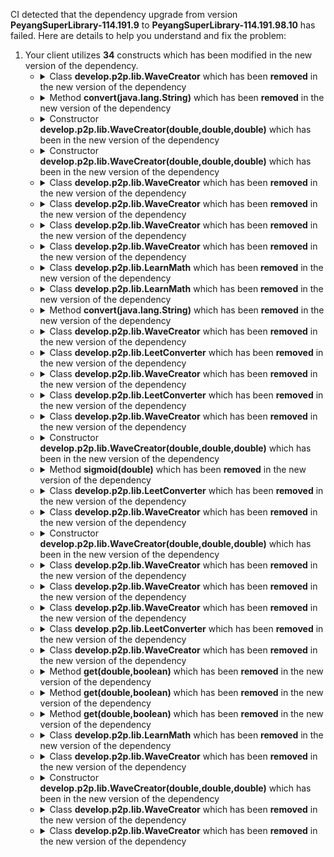 CI detected that the dependency upgrade from version **PeyangSuperLibrary-114.191.9** to **PeyangSuperLibrary-114.191.98.10** has failed. Here are details to help you understand and fix the problem:
1. Your client utilizes **34** constructs which has been modified in the new version of the dependency.
   * <details>
        <summary>Class <b>develop.p2p.lib.WaveCreator</b> which has been <b>removed</b> in the new version of the dependency</summary>
            
        * <details>
          <summary>The failure is identified from the logs generated in the build process. </summary>
          
            *   >[[ERROR] /PeyangSuperbAntiCheat/src/main/java/ml/peya/plugins/Detect/NPCTeleport.java:[186,45] cannot find symbol<br>&nbsp;&nbsp;&nbsp;&nbsp;  symbol: class WaveCreator
](https://github.com/chains-project/breaking-good/actions/runs/8110103454/job/22166641300#step:4:1468)
            *   An error was detected in line 186 which is making use of an outdated API.
             ``` java
             186   get(double,boolean);
            ```

          </details>
            
     </details>
   * <details>
        <summary>Method <b>convert(java.lang.String)</b> which has been <b>removed</b> in the new version of the dependency</summary>
            
        * <details>
          <summary>The failure is identified from the logs generated in the build process. </summary>
          
            *   >[[ERROR] /PeyangSuperbAntiCheat/src/main/java/ml/peya/plugins/Utils/PlayerUtils.java:[114,35] package develop.p2p.lib does not exist<br>&nbsp;&nbsp;&nbsp;&nbsp;](https://github.com/chains-project/breaking-good/actions/runs/8110103454/job/22166641300#step:4:1461)
            *   An error was detected in line 114 which is making use of an outdated API.
             ``` java
             114   develop.p2p.lib.LeetConverter.convert(last);
            ```

          </details>
            
        To resolve this issue, there are alternative options available in the new version of the dependency that can replace the incompatible method currently used in the client. You can consider substituting the existing method with one of the following options provided by the new version of the dependency
        ``` java
        String convert(String);
        ```
     </details>
   * <details>
        <summary>Constructor <b>develop.p2p.lib.WaveCreator(double,double,double)</b> which has been <b></b> in the new version of the dependency</summary>
            
        * <details>
          <summary>The failure is identified from the logs generated in the build process. </summary>
          
            *   >[[ERROR] /PeyangSuperbAntiCheat/src/main/java/ml/peya/plugins/Objects/Decorations.java:[185,9] cannot find symbol<br>&nbsp;&nbsp;&nbsp;&nbsp;  symbol:   class WaveCreator
  location: class ml.peya.plugins.Objects.Decorations
](https://github.com/chains-project/breaking-good/actions/runs/8110103454/job/22166641300#step:4:1463)
            *   An error was detected in line 185 which is making use of an outdated API.
             ``` java
             185   new develop.p2p.lib.WaveCreator(0.8, 1.8, 0.1);
            ```
            *   >[[ERROR] /PeyangSuperbAntiCheat/src/main/java/ml/peya/plugins/Objects/Decorations.java:[185,32] cannot find symbol<br>&nbsp;&nbsp;&nbsp;&nbsp;  symbol:   class WaveCreator
  location: class ml.peya.plugins.Objects.Decorations
](https://github.com/chains-project/breaking-good/actions/runs/8110103454/job/22166641300#step:4:1464)
            *   An error was detected in line 185 which is making use of an outdated API.
             ``` java
             185   new develop.p2p.lib.WaveCreator(0.8, 1.8, 0.1);
            ```

          </details>
            
     </details>
   * <details>
        <summary>Constructor <b>develop.p2p.lib.WaveCreator(double,double,double)</b> which has been <b></b> in the new version of the dependency</summary>
            
        * <details>
          <summary>The failure is identified from the logs generated in the build process. </summary>
          
            *   >[[ERROR] /PeyangSuperbAntiCheat/src/main/java/ml/peya/plugins/Detect/NPCTeleport.java:[179,40] cannot find symbol<br>&nbsp;&nbsp;&nbsp;&nbsp;  symbol: class WaveCreator
](https://github.com/chains-project/breaking-good/actions/runs/8110103454/job/22166641300#step:4:1467)
            *   An error was detected in line 179 which is making use of an outdated API.
             ``` java
             179   new develop.p2p.lib.WaveCreator(radius - 0.1, radius, ml.peya.plugins.Variables.config.getDouble("npc.waveMin"));
            ```

          </details>
            
     </details>
   * <details>
        <summary>Class <b>develop.p2p.lib.WaveCreator</b> which has been <b>removed</b> in the new version of the dependency</summary>
            
        * <details>
          <summary>The failure is identified from the logs generated in the build process. </summary>
          
            *   >[[ERROR] /PeyangSuperbAntiCheat/src/main/java/ml/peya/plugins/Detect/NPCTeleport.java:[179,40] cannot find symbol<br>&nbsp;&nbsp;&nbsp;&nbsp;  symbol: class WaveCreator
](https://github.com/chains-project/breaking-good/actions/runs/8110103454/job/22166641300#step:4:1467)
            *   An error was detected in line 179 which is making use of an outdated API.
             ``` java
             179   new develop.p2p.lib.WaveCreator(radius - 0.1, radius, ml.peya.plugins.Variables.config.getDouble("npc.waveMin"));
            ```

          </details>
            
     </details>
   * <details>
        <summary>Class <b>develop.p2p.lib.WaveCreator</b> which has been <b>removed</b> in the new version of the dependency</summary>
            
        * <details>
          <summary>The failure is identified from the logs generated in the build process. </summary>
          
            *   >[[ERROR] /PeyangSuperbAntiCheat/src/main/java/ml/peya/plugins/Objects/Decorations.java:[185,9] cannot find symbol<br>&nbsp;&nbsp;&nbsp;&nbsp;  symbol:   class WaveCreator
  location: class ml.peya.plugins.Objects.Decorations
](https://github.com/chains-project/breaking-good/actions/runs/8110103454/job/22166641300#step:4:1463)
            *   An error was detected in line 185 which is making use of an outdated API.
             ``` java
             185   new develop.p2p.lib.WaveCreator(0.8, 1.8, 0.1);
            ```
            *   >[[ERROR] /PeyangSuperbAntiCheat/src/main/java/ml/peya/plugins/Objects/Decorations.java:[185,32] cannot find symbol<br>&nbsp;&nbsp;&nbsp;&nbsp;  symbol:   class WaveCreator
  location: class ml.peya.plugins.Objects.Decorations
](https://github.com/chains-project/breaking-good/actions/runs/8110103454/job/22166641300#step:4:1464)
            *   An error was detected in line 185 which is making use of an outdated API.
             ``` java
             185   new develop.p2p.lib.WaveCreator(0.8, 1.8, 0.1);
            ```

          </details>
            
     </details>
   * <details>
        <summary>Class <b>develop.p2p.lib.WaveCreator</b> which has been <b>removed</b> in the new version of the dependency</summary>
            
        * <details>
          <summary>The failure is identified from the logs generated in the build process. </summary>
          
            *   >[[ERROR] /PeyangSuperbAntiCheat/src/main/java/ml/peya/plugins/Detect/NPCTeleport.java:[161,31] cannot find symbol<br>&nbsp;&nbsp;&nbsp;&nbsp;  symbol:   class WaveCreator
  location: class ml.peya.plugins.Detect.NPCTeleport
](https://github.com/chains-project/breaking-good/actions/runs/8110103454/job/22166641300#step:4:1466)
            *   An error was detected in line 161 which is making use of an outdated API.
             ``` java
             161   new develop.p2p.lib.WaveCreator(10.0, 100.0, 10.0);
            ```
            *   >[[ERROR] /PeyangSuperbAntiCheat/src/main/java/ml/peya/plugins/Detect/NPCTeleport.java:[161,9] cannot find symbol<br>&nbsp;&nbsp;&nbsp;&nbsp;  symbol:   class WaveCreator
  location: class ml.peya.plugins.Detect.NPCTeleport
](https://github.com/chains-project/breaking-good/actions/runs/8110103454/job/22166641300#step:4:1465)
            *   An error was detected in line 161 which is making use of an outdated API.
             ``` java
             161   new develop.p2p.lib.WaveCreator(10.0, 100.0, 10.0);
            ```

          </details>
            
     </details>
   * <details>
        <summary>Class <b>develop.p2p.lib.WaveCreator</b> which has been <b>removed</b> in the new version of the dependency</summary>
            
        * <details>
          <summary>The failure is identified from the logs generated in the build process. </summary>
          
            *   >[[ERROR] /PeyangSuperbAntiCheat/src/main/java/ml/peya/plugins/Detect/NPCTeleport.java:[220,27] cannot find symbol<br>&nbsp;&nbsp;&nbsp;&nbsp;  symbol: class WaveCreator
](https://github.com/chains-project/breaking-good/actions/runs/8110103454/job/22166641300#step:4:1469)
            *   An error was detected in line 220 which is making use of an outdated API.
             ``` java
             220   new develop.p2p.lib.WaveCreator(0.0, ml.peya.plugins.Variables.config.getDouble("npc.speed.waveRange"), 0 - ml.peya.plugins.Variables.config.getDouble("npc.speed.waveRange"));
            ```

          </details>
            
     </details>
   * <details>
        <summary>Class <b>develop.p2p.lib.LearnMath</b> which has been <b>removed</b> in the new version of the dependency</summary>
            
        * <details>
          <summary>The failure is identified from the logs generated in the build process. </summary>
          
            *   >[[ERROR] /PeyangSuperbAntiCheat/src/main/java/ml/peya/plugins/Learn/Neuron.java:[5,30] package develop.p2p.lib does not exist<br>&nbsp;&nbsp;&nbsp;&nbsp;](https://github.com/chains-project/breaking-good/actions/runs/8110103454/job/22166641300#step:4:1456)
            *   An error was detected in line 5 which is making use of an outdated API.
             ``` java
             5   sigmoid(double);
            ```
            *   >[[ERROR] /PeyangSuperbAntiCheat/src/main/java/ml/peya/plugins/Learn/Neuron.java:[5,1] static import only from classes and interfaces<br>&nbsp;&nbsp;&nbsp;&nbsp;](https://github.com/chains-project/breaking-good/actions/runs/8110103454/job/22166641300#step:4:1457)
            *   An error was detected in line 5 which is making use of an outdated API.
             ``` java
             5   sigmoid(double);
            ```

          </details>
            
     </details>
   * <details>
        <summary>Class <b>develop.p2p.lib.LearnMath</b> which has been <b>removed</b> in the new version of the dependency</summary>
            
        * <details>
          <summary>The failure is identified from the logs generated in the build process. </summary>
          
            *   >[[ERROR] /PeyangSuperbAntiCheat/src/main/java/ml/peya/plugins/Learn/Neuron.java:[50,18] cannot find symbol<br>&nbsp;&nbsp;&nbsp;&nbsp;  symbol:   method sigmoid(double)
  location: class ml.peya.plugins.Learn.Neuron
](https://github.com/chains-project/breaking-good/actions/runs/8110103454/job/22166641300#step:4:1462)
            *   An error was detected in line 50 which is making use of an outdated API.
             ``` java
             50   sigmoid(double);
            ```

          </details>
            
     </details>
   * <details>
        <summary>Method <b>convert(java.lang.String)</b> which has been <b>removed</b> in the new version of the dependency</summary>
            
        * <details>
          <summary>The failure is identified from the logs generated in the build process. </summary>
          
            *   >[[ERROR] /PeyangSuperbAntiCheat/src/main/java/ml/peya/plugins/Utils/PlayerUtils.java:[113,36] package develop.p2p.lib does not exist<br>&nbsp;&nbsp;&nbsp;&nbsp;](https://github.com/chains-project/breaking-good/actions/runs/8110103454/job/22166641300#step:4:1460)
            *   An error was detected in line 113 which is making use of an outdated API.
             ``` java
             113   develop.p2p.lib.LeetConverter.convert(first);
            ```

          </details>
            
        To resolve this issue, there are alternative options available in the new version of the dependency that can replace the incompatible method currently used in the client. You can consider substituting the existing method with one of the following options provided by the new version of the dependency
        ``` java
        String convert(String);
        ```
     </details>
   * <details>
        <summary>Class <b>develop.p2p.lib.WaveCreator</b> which has been <b>removed</b> in the new version of the dependency</summary>
            
        * <details>
          <summary>The failure is identified from the logs generated in the build process. </summary>
          
            *   >[[ERROR] /PeyangSuperbAntiCheat/src/main/java/ml/peya/plugins/Detect/NPCTeleport.java:[186,45] cannot find symbol<br>&nbsp;&nbsp;&nbsp;&nbsp;  symbol: class WaveCreator
](https://github.com/chains-project/breaking-good/actions/runs/8110103454/job/22166641300#step:4:1468)
            *   An error was detected in line 186 which is making use of an outdated API.
             ``` java
             186   new develop.p2p.lib.WaveCreator(1.0, 2.0, 0.0);
            ```

          </details>
            
     </details>
   * <details>
        <summary>Class <b>develop.p2p.lib.LeetConverter</b> which has been <b>removed</b> in the new version of the dependency</summary>
            
        * <details>
          <summary>The failure is identified from the logs generated in the build process. </summary>
          
            *   >[[ERROR] /PeyangSuperbAntiCheat/src/main/java/ml/peya/plugins/Utils/PlayerUtils.java:[113,36] package develop.p2p.lib does not exist<br>&nbsp;&nbsp;&nbsp;&nbsp;](https://github.com/chains-project/breaking-good/actions/runs/8110103454/job/22166641300#step:4:1460)
            *   An error was detected in line 113 which is making use of an outdated API.
             ``` java
             113   develop.p2p.lib.LeetConverter;
            ```

          </details>
            
     </details>
   * <details>
        <summary>Class <b>develop.p2p.lib.WaveCreator</b> which has been <b>removed</b> in the new version of the dependency</summary>
            
        * <details>
          <summary>The failure is identified from the logs generated in the build process. </summary>
          
            *   >[[ERROR] /PeyangSuperbAntiCheat/src/main/java/ml/peya/plugins/Detect/NPCTeleport.java:[186,45] cannot find symbol<br>&nbsp;&nbsp;&nbsp;&nbsp;  symbol: class WaveCreator
](https://github.com/chains-project/breaking-good/actions/runs/8110103454/job/22166641300#step:4:1468)
            *   An error was detected in line 186 which is making use of an outdated API.
             ``` java
             186   new develop.p2p.lib.WaveCreator(1.0, 2.0, 0.0);
            ```

          </details>
            
     </details>
   * <details>
        <summary>Class <b>develop.p2p.lib.LeetConverter</b> which has been <b>removed</b> in the new version of the dependency</summary>
            
        * <details>
          <summary>The failure is identified from the logs generated in the build process. </summary>
          
            *   >[[ERROR] /PeyangSuperbAntiCheat/src/main/java/ml/peya/plugins/Utils/PlayerUtils.java:[114,35] package develop.p2p.lib does not exist<br>&nbsp;&nbsp;&nbsp;&nbsp;](https://github.com/chains-project/breaking-good/actions/runs/8110103454/job/22166641300#step:4:1461)
            *   An error was detected in line 114 which is making use of an outdated API.
             ``` java
             114   convert(java.lang.String);
            ```

          </details>
            
     </details>
   * <details>
        <summary>Class <b>develop.p2p.lib.WaveCreator</b> which has been <b>removed</b> in the new version of the dependency</summary>
            
        * <details>
          <summary>The failure is identified from the logs generated in the build process. </summary>
          
            *   >[[ERROR] /PeyangSuperbAntiCheat/src/main/java/ml/peya/plugins/Detect/NPCTeleport.java:[220,27] cannot find symbol<br>&nbsp;&nbsp;&nbsp;&nbsp;  symbol: class WaveCreator
](https://github.com/chains-project/breaking-good/actions/runs/8110103454/job/22166641300#step:4:1469)
            *   An error was detected in line 220 which is making use of an outdated API.
             ``` java
             220   get(double,boolean);
            ```

          </details>
            
     </details>
   * <details>
        <summary>Constructor <b>develop.p2p.lib.WaveCreator(double,double,double)</b> which has been <b></b> in the new version of the dependency</summary>
            
        * <details>
          <summary>The failure is identified from the logs generated in the build process. </summary>
          
            *   >[[ERROR] /PeyangSuperbAntiCheat/src/main/java/ml/peya/plugins/Detect/NPCTeleport.java:[186,45] cannot find symbol<br>&nbsp;&nbsp;&nbsp;&nbsp;  symbol: class WaveCreator
](https://github.com/chains-project/breaking-good/actions/runs/8110103454/job/22166641300#step:4:1468)
            *   An error was detected in line 186 which is making use of an outdated API.
             ``` java
             186   new develop.p2p.lib.WaveCreator(1.0, 2.0, 0.0);
            ```

          </details>
            
     </details>
   * <details>
        <summary>Method <b>sigmoid(double)</b> which has been <b>removed</b> in the new version of the dependency</summary>
            
        * <details>
          <summary>The failure is identified from the logs generated in the build process. </summary>
          
            *   >[[ERROR] /PeyangSuperbAntiCheat/src/main/java/ml/peya/plugins/Learn/Neuron.java:[50,18] cannot find symbol<br>&nbsp;&nbsp;&nbsp;&nbsp;  symbol:   method sigmoid(double)
  location: class ml.peya.plugins.Learn.Neuron
](https://github.com/chains-project/breaking-good/actions/runs/8110103454/job/22166641300#step:4:1462)
            *   An error was detected in line 50 which is making use of an outdated API.
             ``` java
             50   develop.p2p.lib.LearnMath.sigmoid(sum);
            ```

          </details>
            
        To resolve this issue, there are alternative options available in the new version of the dependency that can replace the incompatible method currently used in the client. You can consider substituting the existing method with one of the following options provided by the new version of the dependency
        ``` java
        double sigmoid(double);
        ```
     </details>
   * <details>
        <summary>Class <b>develop.p2p.lib.LeetConverter</b> which has been <b>removed</b> in the new version of the dependency</summary>
            
        * <details>
          <summary>The failure is identified from the logs generated in the build process. </summary>
          
            *   >[[ERROR] /PeyangSuperbAntiCheat/src/main/java/ml/peya/plugins/Utils/PlayerUtils.java:[113,36] package develop.p2p.lib does not exist<br>&nbsp;&nbsp;&nbsp;&nbsp;](https://github.com/chains-project/breaking-good/actions/runs/8110103454/job/22166641300#step:4:1460)
            *   An error was detected in line 113 which is making use of an outdated API.
             ``` java
             113   convert(java.lang.String);
            ```

          </details>
            
     </details>
   * <details>
        <summary>Class <b>develop.p2p.lib.WaveCreator</b> which has been <b>removed</b> in the new version of the dependency</summary>
            
        * <details>
          <summary>The failure is identified from the logs generated in the build process. </summary>
          
            *   >[[ERROR] /PeyangSuperbAntiCheat/src/main/java/ml/peya/plugins/Objects/Decorations.java:[3,23] package develop.p2p.lib does not exist<br>&nbsp;&nbsp;&nbsp;&nbsp;](https://github.com/chains-project/breaking-good/actions/runs/8110103454/job/22166641300#step:4:1458)
            *   An error was detected in line 3 which is making use of an outdated API.
             ``` java
             3   import develop.p2p.lib.WaveCreator;;
            ```
            *   >[[ERROR] /PeyangSuperbAntiCheat/src/main/java/ml/peya/plugins/Detect/NPCTeleport.java:[3,1] package develop.p2p.lib does not exist<br>&nbsp;&nbsp;&nbsp;&nbsp;](https://github.com/chains-project/breaking-good/actions/runs/8110103454/job/22166641300#step:4:1459)
            *   An error was detected in line 3 which is making use of an outdated API.
             ``` java
             3   import develop.p2p.lib.WaveCreator;;
            ```

          </details>
            
     </details>
   * <details>
        <summary>Constructor <b>develop.p2p.lib.WaveCreator(double,double,double)</b> which has been <b></b> in the new version of the dependency</summary>
            
        * <details>
          <summary>The failure is identified from the logs generated in the build process. </summary>
          
            *   >[[ERROR] /PeyangSuperbAntiCheat/src/main/java/ml/peya/plugins/Detect/NPCTeleport.java:[161,31] cannot find symbol<br>&nbsp;&nbsp;&nbsp;&nbsp;  symbol:   class WaveCreator
  location: class ml.peya.plugins.Detect.NPCTeleport
](https://github.com/chains-project/breaking-good/actions/runs/8110103454/job/22166641300#step:4:1466)
            *   An error was detected in line 161 which is making use of an outdated API.
             ``` java
             161   new develop.p2p.lib.WaveCreator(10.0, 100.0, 10.0);
            ```
            *   >[[ERROR] /PeyangSuperbAntiCheat/src/main/java/ml/peya/plugins/Detect/NPCTeleport.java:[161,9] cannot find symbol<br>&nbsp;&nbsp;&nbsp;&nbsp;  symbol:   class WaveCreator
  location: class ml.peya.plugins.Detect.NPCTeleport
](https://github.com/chains-project/breaking-good/actions/runs/8110103454/job/22166641300#step:4:1465)
            *   An error was detected in line 161 which is making use of an outdated API.
             ``` java
             161   new develop.p2p.lib.WaveCreator(10.0, 100.0, 10.0);
            ```

          </details>
            
     </details>
   * <details>
        <summary>Class <b>develop.p2p.lib.WaveCreator</b> which has been <b>removed</b> in the new version of the dependency</summary>
            
        * <details>
          <summary>The failure is identified from the logs generated in the build process. </summary>
          
            *   >[[ERROR] /PeyangSuperbAntiCheat/src/main/java/ml/peya/plugins/Detect/NPCTeleport.java:[179,40] cannot find symbol<br>&nbsp;&nbsp;&nbsp;&nbsp;  symbol: class WaveCreator
](https://github.com/chains-project/breaking-good/actions/runs/8110103454/job/22166641300#step:4:1467)
            *   An error was detected in line 179 which is making use of an outdated API.
             ``` java
             179   new develop.p2p.lib.WaveCreator(radius - 0.1, radius, ml.peya.plugins.Variables.config.getDouble("npc.waveMin"));
            ```

          </details>
            
     </details>
   * <details>
        <summary>Class <b>develop.p2p.lib.WaveCreator</b> which has been <b>removed</b> in the new version of the dependency</summary>
            
        * <details>
          <summary>The failure is identified from the logs generated in the build process. </summary>
          
            *   >[[ERROR] /PeyangSuperbAntiCheat/src/main/java/ml/peya/plugins/Objects/Decorations.java:[185,9] cannot find symbol<br>&nbsp;&nbsp;&nbsp;&nbsp;  symbol:   class WaveCreator
  location: class ml.peya.plugins.Objects.Decorations
](https://github.com/chains-project/breaking-good/actions/runs/8110103454/job/22166641300#step:4:1463)
            *   An error was detected in line 185 which is making use of an outdated API.
             ``` java
             185   new develop.p2p.lib.WaveCreator(0.8, 1.8, 0.1);
            ```
            *   >[[ERROR] /PeyangSuperbAntiCheat/src/main/java/ml/peya/plugins/Objects/Decorations.java:[185,32] cannot find symbol<br>&nbsp;&nbsp;&nbsp;&nbsp;  symbol:   class WaveCreator
  location: class ml.peya.plugins.Objects.Decorations
](https://github.com/chains-project/breaking-good/actions/runs/8110103454/job/22166641300#step:4:1464)
            *   An error was detected in line 185 which is making use of an outdated API.
             ``` java
             185   new develop.p2p.lib.WaveCreator(0.8, 1.8, 0.1);
            ```

          </details>
            
     </details>
   * <details>
        <summary>Class <b>develop.p2p.lib.WaveCreator</b> which has been <b>removed</b> in the new version of the dependency</summary>
            
        * <details>
          <summary>The failure is identified from the logs generated in the build process. </summary>
          
            *   >[[ERROR] /PeyangSuperbAntiCheat/src/main/java/ml/peya/plugins/Detect/NPCTeleport.java:[161,31] cannot find symbol<br>&nbsp;&nbsp;&nbsp;&nbsp;  symbol:   class WaveCreator
  location: class ml.peya.plugins.Detect.NPCTeleport
](https://github.com/chains-project/breaking-good/actions/runs/8110103454/job/22166641300#step:4:1466)
            *   An error was detected in line 161 which is making use of an outdated API.
             ``` java
             161   develop.p2p.lib.WaveCreator ypp = new develop.p2p.lib.WaveCreator(10.0, 100.0, 10.0);
            ```
            *   >[[ERROR] /PeyangSuperbAntiCheat/src/main/java/ml/peya/plugins/Detect/NPCTeleport.java:[161,9] cannot find symbol<br>&nbsp;&nbsp;&nbsp;&nbsp;  symbol:   class WaveCreator
  location: class ml.peya.plugins.Detect.NPCTeleport
](https://github.com/chains-project/breaking-good/actions/runs/8110103454/job/22166641300#step:4:1465)
            *   An error was detected in line 161 which is making use of an outdated API.
             ``` java
             161   develop.p2p.lib.WaveCreator ypp = new develop.p2p.lib.WaveCreator(10.0, 100.0, 10.0);
            ```

          </details>
            
     </details>
   * <details>
        <summary>Class <b>develop.p2p.lib.LeetConverter</b> which has been <b>removed</b> in the new version of the dependency</summary>
            
        * <details>
          <summary>The failure is identified from the logs generated in the build process. </summary>
          
            *   >[[ERROR] /PeyangSuperbAntiCheat/src/main/java/ml/peya/plugins/Utils/PlayerUtils.java:[114,35] package develop.p2p.lib does not exist<br>&nbsp;&nbsp;&nbsp;&nbsp;](https://github.com/chains-project/breaking-good/actions/runs/8110103454/job/22166641300#step:4:1461)
            *   An error was detected in line 114 which is making use of an outdated API.
             ``` java
             114   develop.p2p.lib.LeetConverter;
            ```

          </details>
            
     </details>
   * <details>
        <summary>Class <b>develop.p2p.lib.WaveCreator</b> which has been <b>removed</b> in the new version of the dependency</summary>
            
        * <details>
          <summary>The failure is identified from the logs generated in the build process. </summary>
          
            *   >[[ERROR] /PeyangSuperbAntiCheat/src/main/java/ml/peya/plugins/Detect/NPCTeleport.java:[161,31] cannot find symbol<br>&nbsp;&nbsp;&nbsp;&nbsp;  symbol:   class WaveCreator
  location: class ml.peya.plugins.Detect.NPCTeleport
](https://github.com/chains-project/breaking-good/actions/runs/8110103454/job/22166641300#step:4:1466)
            *   An error was detected in line 161 which is making use of an outdated API.
             ``` java
             161   new develop.p2p.lib.WaveCreator(10.0, 100.0, 10.0);
            ```
            *   >[[ERROR] /PeyangSuperbAntiCheat/src/main/java/ml/peya/plugins/Detect/NPCTeleport.java:[161,9] cannot find symbol<br>&nbsp;&nbsp;&nbsp;&nbsp;  symbol:   class WaveCreator
  location: class ml.peya.plugins.Detect.NPCTeleport
](https://github.com/chains-project/breaking-good/actions/runs/8110103454/job/22166641300#step:4:1465)
            *   An error was detected in line 161 which is making use of an outdated API.
             ``` java
             161   new develop.p2p.lib.WaveCreator(10.0, 100.0, 10.0);
            ```

          </details>
            
     </details>
   * <details>
        <summary>Method <b>get(double,boolean)</b> which has been <b>removed</b> in the new version of the dependency</summary>
            
        * <details>
          <summary>The failure is identified from the logs generated in the build process. </summary>
          
            *   >[[ERROR] /PeyangSuperbAntiCheat/src/main/java/ml/peya/plugins/Detect/NPCTeleport.java:[179,40] cannot find symbol<br>&nbsp;&nbsp;&nbsp;&nbsp;  symbol: class WaveCreator
](https://github.com/chains-project/breaking-good/actions/runs/8110103454/job/22166641300#step:4:1467)
            *   An error was detected in line 179 which is making use of an outdated API.
             ``` java
             179   new develop.p2p.lib.WaveCreator(radius - 0.1, radius, ml.peya.plugins.Variables.config.getDouble("npc.waveMin")).get(0.01, true);
            ```

          </details>
            
        To resolve this issue, there are alternative options available in the new version of the dependency that can replace the incompatible method currently used in the client. You can consider substituting the existing method with one of the following options provided by the new version of the dependency
        ``` java
        Object get(String);
        ```
     </details>
   * <details>
        <summary>Method <b>get(double,boolean)</b> which has been <b>removed</b> in the new version of the dependency</summary>
            
        * <details>
          <summary>The failure is identified from the logs generated in the build process. </summary>
          
            *   >[[ERROR] /PeyangSuperbAntiCheat/src/main/java/ml/peya/plugins/Detect/NPCTeleport.java:[220,27] cannot find symbol<br>&nbsp;&nbsp;&nbsp;&nbsp;  symbol: class WaveCreator
](https://github.com/chains-project/breaking-good/actions/runs/8110103454/job/22166641300#step:4:1469)
            *   An error was detected in line 220 which is making use of an outdated API.
             ``` java
             220   new develop.p2p.lib.WaveCreator(0.0, ml.peya.plugins.Variables.config.getDouble("npc.speed.waveRange"), 0 - ml.peya.plugins.Variables.config.getDouble("npc.speed.waveRange")).get(0.001, true);
            ```

          </details>
            
        To resolve this issue, there are alternative options available in the new version of the dependency that can replace the incompatible method currently used in the client. You can consider substituting the existing method with one of the following options provided by the new version of the dependency
        ``` java
        Object get(String);
        ```
     </details>
   * <details>
        <summary>Method <b>get(double,boolean)</b> which has been <b>removed</b> in the new version of the dependency</summary>
            
        * <details>
          <summary>The failure is identified from the logs generated in the build process. </summary>
          
            *   >[[ERROR] /PeyangSuperbAntiCheat/src/main/java/ml/peya/plugins/Detect/NPCTeleport.java:[186,45] cannot find symbol<br>&nbsp;&nbsp;&nbsp;&nbsp;  symbol: class WaveCreator
](https://github.com/chains-project/breaking-good/actions/runs/8110103454/job/22166641300#step:4:1468)
            *   An error was detected in line 186 which is making use of an outdated API.
             ``` java
             186   new develop.p2p.lib.WaveCreator(1.0, 2.0, 0.0).get(0.01, count[0] < 20);
            ```

          </details>
            
        To resolve this issue, there are alternative options available in the new version of the dependency that can replace the incompatible method currently used in the client. You can consider substituting the existing method with one of the following options provided by the new version of the dependency
        ``` java
        Object get(String);
        ```
     </details>
   * <details>
        <summary>Class <b>develop.p2p.lib.LearnMath</b> which has been <b>removed</b> in the new version of the dependency</summary>
            
        * <details>
          <summary>The failure is identified from the logs generated in the build process. </summary>
          
            *   >[[ERROR] /PeyangSuperbAntiCheat/src/main/java/ml/peya/plugins/Learn/Neuron.java:[50,18] cannot find symbol<br>&nbsp;&nbsp;&nbsp;&nbsp;  symbol:   method sigmoid(double)
  location: class ml.peya.plugins.Learn.Neuron
](https://github.com/chains-project/breaking-good/actions/runs/8110103454/job/22166641300#step:4:1462)
            *   An error was detected in line 50 which is making use of an outdated API.
             ``` java
             50   develop.p2p.lib.LearnMath.sigmoid(sum);
            ```

          </details>
            
     </details>
   * <details>
        <summary>Class <b>develop.p2p.lib.WaveCreator</b> which has been <b>removed</b> in the new version of the dependency</summary>
            
        * <details>
          <summary>The failure is identified from the logs generated in the build process. </summary>
          
            *   >[[ERROR] /PeyangSuperbAntiCheat/src/main/java/ml/peya/plugins/Objects/Decorations.java:[185,9] cannot find symbol<br>&nbsp;&nbsp;&nbsp;&nbsp;  symbol:   class WaveCreator
  location: class ml.peya.plugins.Objects.Decorations
](https://github.com/chains-project/breaking-good/actions/runs/8110103454/job/22166641300#step:4:1463)
            *   An error was detected in line 185 which is making use of an outdated API.
             ``` java
             185   develop.p2p.lib.WaveCreator wave = new develop.p2p.lib.WaveCreator(0.8, 1.8, 0.1);
            ```
            *   >[[ERROR] /PeyangSuperbAntiCheat/src/main/java/ml/peya/plugins/Objects/Decorations.java:[185,32] cannot find symbol<br>&nbsp;&nbsp;&nbsp;&nbsp;  symbol:   class WaveCreator
  location: class ml.peya.plugins.Objects.Decorations
](https://github.com/chains-project/breaking-good/actions/runs/8110103454/job/22166641300#step:4:1464)
            *   An error was detected in line 185 which is making use of an outdated API.
             ``` java
             185   develop.p2p.lib.WaveCreator wave = new develop.p2p.lib.WaveCreator(0.8, 1.8, 0.1);
            ```

          </details>
            
     </details>
   * <details>
        <summary>Constructor <b>develop.p2p.lib.WaveCreator(double,double,double)</b> which has been <b></b> in the new version of the dependency</summary>
            
        * <details>
          <summary>The failure is identified from the logs generated in the build process. </summary>
          
            *   >[[ERROR] /PeyangSuperbAntiCheat/src/main/java/ml/peya/plugins/Detect/NPCTeleport.java:[220,27] cannot find symbol<br>&nbsp;&nbsp;&nbsp;&nbsp;  symbol: class WaveCreator
](https://github.com/chains-project/breaking-good/actions/runs/8110103454/job/22166641300#step:4:1469)
            *   An error was detected in line 220 which is making use of an outdated API.
             ``` java
             220   new develop.p2p.lib.WaveCreator(0.0, ml.peya.plugins.Variables.config.getDouble("npc.speed.waveRange"), 0 - ml.peya.plugins.Variables.config.getDouble("npc.speed.waveRange"));
            ```

          </details>
            
     </details>
   * <details>
        <summary>Class <b>develop.p2p.lib.WaveCreator</b> which has been <b>removed</b> in the new version of the dependency</summary>
            
        * <details>
          <summary>The failure is identified from the logs generated in the build process. </summary>
          
            *   >[[ERROR] /PeyangSuperbAntiCheat/src/main/java/ml/peya/plugins/Detect/NPCTeleport.java:[220,27] cannot find symbol<br>&nbsp;&nbsp;&nbsp;&nbsp;  symbol: class WaveCreator
](https://github.com/chains-project/breaking-good/actions/runs/8110103454/job/22166641300#step:4:1469)
            *   An error was detected in line 220 which is making use of an outdated API.
             ``` java
             220   new develop.p2p.lib.WaveCreator(0.0, ml.peya.plugins.Variables.config.getDouble("npc.speed.waveRange"), 0 - ml.peya.plugins.Variables.config.getDouble("npc.speed.waveRange"));
            ```

          </details>
            
     </details>
   * <details>
        <summary>Class <b>develop.p2p.lib.WaveCreator</b> which has been <b>removed</b> in the new version of the dependency</summary>
            
        * <details>
          <summary>The failure is identified from the logs generated in the build process. </summary>
          

          </details>
            
     </details>


